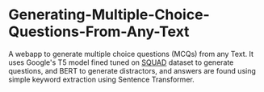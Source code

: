 # Generating-Multiple-Choice-Questions-From-Any-Text
A webapp to generate multiple choice questions (MCQs) from any Text. It uses Google's T5 model fined tuned on [SQUAD](https://rajpurkar.github.io/SQuAD-explorer/) dataset to generate questions, and BERT to generate distractors, and answers are found using simple keyword extraction using Sentence Transformer.
